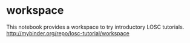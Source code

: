# workspace
This notebook provides a workspace to try introductory LOSC tutorials.  http://mybinder.org/repo/losc-tutorial/workspace
